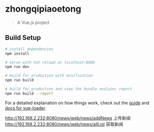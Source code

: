 # zhongqipiaoetong

> A Vue.js project

## Build Setup

``` bash
# install dependencies
npm install

# serve with hot reload at localhost:8080
npm run dev

# build for production with minification
npm run build

# build for production and view the bundle analyzer report
npm run build --report
```

For a detailed explanation on how things work, check out the [guide](http://vuejs-templates.github.io/webpack/) and [docs for vue-loader](http://vuejs.github.io/vue-loader).

http://192.168.2.232:8080/news/web/news/addNews  上传新闻
http://192.168.2.232:8080/news/web/news/allList  获取新闻
